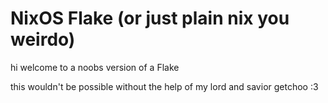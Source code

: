 # NixOS Flake (or just plain nix you weirdo)
hi welcome to a noobs version of a Flake

this wouldn't be possible without the help of my lord and savior getchoo :3

